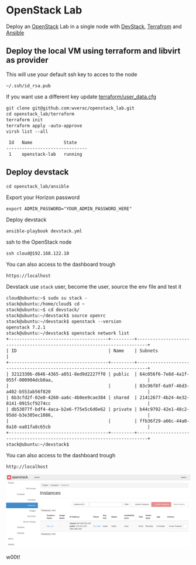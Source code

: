 # OpenStack Lab

Deploy an [OpenStack](https://www.openstack.org/) Lab in a single node with [DevStack](https://docs.openstack.org/devstack/latest/), [Terrafrom](https://terraform.io) and [Ansible](https://ansible.com)

## Deploy the local VM using terraform and libvirt as provider
This will use your default ssh key to acces to the node

```
~/.ssh/id_rsa.pub
```

If you want use a different key update
[terraform/user_data.cfg](terraform/user_data.cfg)

```
git clone git@github.com:wverac/openstack_lab.git
cd openstack_lab/terraform
terraform init  
terraform apply -auto-approve   
virsh list --all
```
```
 Id   Name            State
-------------------------------
 1    openstack-lab   running
```
## Deploy devstack
```
cd openstack_lab/ansible
```
Export your Horizon password

```
export ADMIN_PASSWORD="YOUR_ADMIN_PASSWORD_HERE"
```
Deploy devstack
```
ansible-playbook devstack.yml
```
ssh to the OpenStack node
```
ssh cloud@192.168.122.10
```


You can also access to the dashboard trough 
```
https://localhost
```
Devstack use `stack` user, become the user, source the env file and test it

```
cloud@ubuntu:~$ sudo su stack -
stack@ubuntu:/home/cloud$ cd ~
stack@ubuntu:~$ cd devstack/
stack@ubuntu:~/devstack$ source openrc
stack@ubuntu:~/devstack$ openstack --version
openstack 7.2.1
stack@ubuntu:~/devstack$ openstack network list
+--------------------------------------+---------+--------------------------------------------------------------------------+
| ID                                   | Name    | Subnets                                                                  |
+--------------------------------------+---------+--------------------------------------------------------------------------+
| 3212330b-d646-4365-a051-8ed9d2227ff0 | public  | 64c056f6-7e8d-4a1f-955f-000904dcb0aa,                                    |
|                                      |         | 83c96f8f-6a9f-46d3-a402-b553ab56f820                                     |
| 6b3cfd2f-02e0-4260-aa6c-4b0ee9cae384 | shared  | 21412677-4b24-4e32-8141-0915cf9274cc                                     |
| db53077f-bdf4-4aca-b2e6-f75e5c6d6e62 | private | b44c9792-42e1-48c2-95dd-b3e305ec1086,                                    |
|                                      |         | ffb36f29-a66c-44a0-8a10-ea81fa8c65cb                                     |
+--------------------------------------+---------+--------------------------------------------------------------------------+
stack@ubuntu:~/devstack$
```
You can also access to the dashboard trough 
```
http://localhost
```
![OpenStack_Dashboard](https://github.com/wverac/openstack_lab/blob/main/assets/openstack_demo.png)

w00t!
